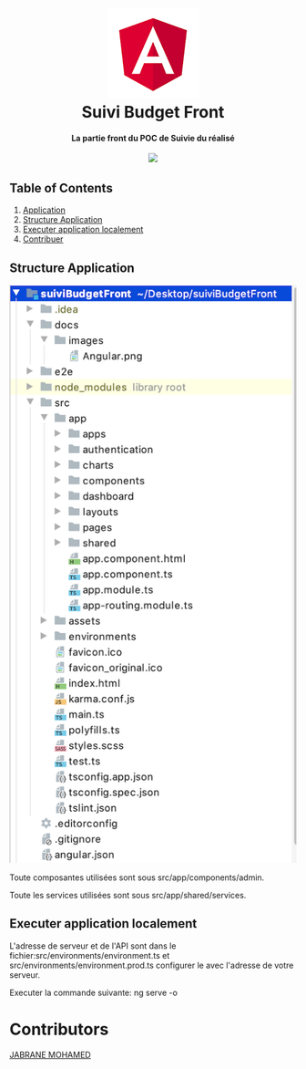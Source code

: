 <h1 align="center">
  <br>
  <a><img src="https://github.com/jabranemohamed/suiviBudgetFront/blob/master/docs/images/Angular.png" alt="spring boot"></a>
  <br>
  Suivi Budget Front
  <br>
</h1>    
<h4 align="center">La partie front du POC de Suivie du réalisé</h4>

<p align="center">
    <a alt="Material">
        <img src="https://img.shields.io/badge/Angular-8-orange.svg">  
    </a>      
</p>

## Table of Contents ##
1. [Application](#Application)
4. [Structure Application](#Structure-Application)
5. [Executer application localement](#Executer-application-localement)
8. [Contribuer](#Contribuer)

## Structure Application ##
<img src="https://github.com/jabranemohamed/suiviBudgetFront/blob/master/docs/images/project-structure.png" alt="project structure">
 
Toute composantes utilisées sont sous src/app/components/admin.

Toute les services utilisées sont sous src/app/shared/services.

## Executer application localement ##
L'adresse de serveur et de l'API sont dans le fichier:src/environments/environment.ts et src/environments/environment.prod.ts
configurer le avec l'adresse de votre serveur.

Executer la commande suivante:  ng serve -o 

# Contributors ##
[JABRANE MOHAMED](https://www.linkedin.com/in/mohamedhj/)
